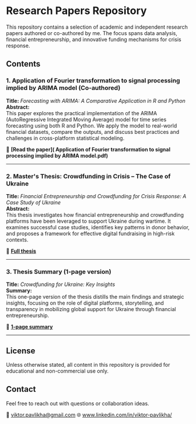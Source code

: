 # Research Papers Repository

This repository contains a selection of academic and independent research papers authored or co-authored by me. The focus spans data analysis, financial entrepreneurship, and innovative funding mechanisms for crisis response.

## Contents

### 1. Application of Fourier transformation to signal processing implied by ARIMA model (Co-authored)
**Title:** *Forecasting with ARIMA: A Comparative Application in R and Python*  
**Abstract:**  
This paper explores the practical implementation of the ARIMA (AutoRegressive Integrated Moving Average) model for time series forecasting using both R and Python. We apply the model to real-world financial datasets, compare the outputs, and discuss best practices and challenges in cross-platform statistical modeling.

📄 **[Read the paper]( Application of Fourier transformation to signal processing implied by ARIMA model.pdf)**

---

### 2. Master's Thesis: Crowdfunding in Crisis – The Case of Ukraine  
**Title:** *Financial Entrepreneurship and Crowdfunding for Crisis Response: A Case Study of Ukraine*  
**Abstract:**  
This thesis investigates how financial entrepreneurship and crowdfunding platforms have been leveraged to support Ukraine during wartime. It examines successful case studies, identifies key patterns in donor behavior, and proposes a framework for effective digital fundraising in high-risk contexts.

📄 **[Full thesis](Pavlikha_Thesis_complete.pdf)**

---

### 3. Thesis Summary (1-page version)  
**Title:** *Crowdfunding for Ukraine: Key Insights*  
**Summary:**  
This one-page version of the thesis distills the main findings and strategic insights, focusing on the role of digital platforms, storytelling, and transparency in mobilizing global support for Ukraine through financial entrepreneurship.

📄 **[1-page summary](Pavlikha_Thesis_outline.pdf)**

---

## License
Unless otherwise stated, all content in this repository is provided for educational and non-commercial use only.

## Contact
Feel free to reach out with questions or collaboration ideas.

📧 viktor.pavlikha@gmail.com 
🌐 www.linkedin.com/in/viktor-pavlikha/
